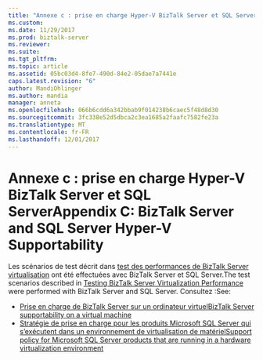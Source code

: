 ```yaml
---
title: "Annexe c : prise en charge Hyper-V BizTalk Server et SQL Server | Documents Microsoft"
ms.custom: 
ms.date: 11/29/2017
ms.prod: biztalk-server
ms.reviewer: 
ms.suite: 
ms.tgt_pltfrm: 
ms.topic: article
ms.assetid: 05bc03d4-8fe7-490d-84e2-05dae7a7441e
caps.latest.revision: "6"
author: MandiOhlinger
ms.author: mandia
manager: anneta
ms.openlocfilehash: 066b6cdd6a342bbab9f014238b6caec5f48d8d30
ms.sourcegitcommit: 3fc338e52d5dbca2c3ea1685a2faafc7582fe23a
ms.translationtype: MT
ms.contentlocale: fr-FR
ms.lasthandoff: 12/01/2017
---
```

# <a name="appendix-c-biztalk-server-and-sql-server-hyper-v-supportability"></a><span data-ttu-id="24e34-102">Annexe c : prise en charge Hyper-V BizTalk Server et SQL Server</span><span class="sxs-lookup"><span data-stu-id="24e34-102">Appendix C: BizTalk Server and SQL Server Hyper-V Supportability</span></span>
<span data-ttu-id="24e34-103">Les scénarios de test décrit dans [test des performances de BizTalk Server virtualisation](../technical-guides/testing-biztalk-server-virtualization-performance.md) ont été effectuées avec BizTalk Server et SQL Server.</span><span class="sxs-lookup"><span data-stu-id="24e34-103">The test scenarios described in [Testing BizTalk Server Virtualization Performance](../technical-guides/testing-biztalk-server-virtualization-performance.md) were performed with BizTalk Server and SQL Server.</span></span> <span data-ttu-id="24e34-104">Consultez :</span><span class="sxs-lookup"><span data-stu-id="24e34-104">See:</span></span> 

* [<span data-ttu-id="24e34-105">Prise en charge de BizTalk Server sur un ordinateur virtuel</span><span class="sxs-lookup"><span data-stu-id="24e34-105">BizTalk Server supportability on a virtual machine</span></span>](http://go.microsoft.com/fwlink/?LinkId=148941)
* [<span data-ttu-id="24e34-106">Stratégie de prise en charge pour les produits Microsoft SQL Server qui s’exécutent dans un environnement de virtualisation de matériel</span><span class="sxs-lookup"><span data-stu-id="24e34-106">Support policy for Microsoft SQL Server products that are running in a hardware virtualization environment</span></span>](https://support.microsoft.com/help/956893/support-policy-for-microsoft-sql-server-products-that-are-running-in-a)
